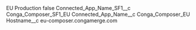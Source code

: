 <?xml version="1.0" encoding="UTF-8"?>
<CustomMetadata xmlns="http://soap.sforce.com/2006/04/metadata" xmlns:xsi="http://www.w3.org/2001/XMLSchema-instance" xmlns:xsd="http://www.w3.org/2001/XMLSchema">
    <label>EU Production</label>
    <protected>false</protected>
    <values>
        <field>Connected_App_Name_SF1__c</field>
        <value xsi:type="xsd:string">Conga_Composer_SF1_EU</value>
    </values>
    <values>
        <field>Connected_App_Name__c</field>
        <value xsi:type="xsd:string">Conga_Composer_EU</value>
    </values>
    <values>
        <field>Hostname__c</field>
        <value xsi:type="xsd:string">eu-composer.congamerge.com</value>
    </values>
</CustomMetadata>
